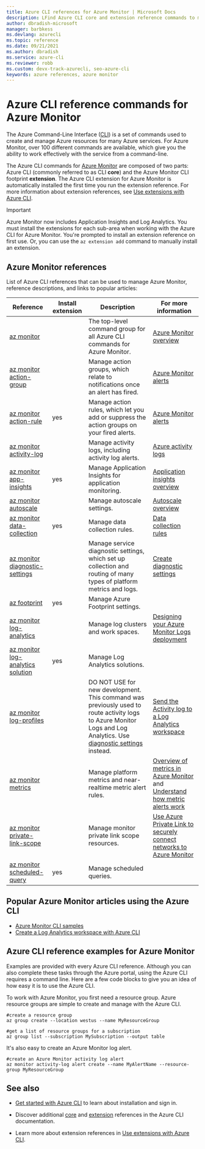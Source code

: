 ```yaml
---
title: Azure CLI references for Azure Monitor | Microsoft Docs
description: LFind Azure CLI core and extension reference commands to manage Azure Monitor. Follow links to popular articles to learn how to use the Azure CLI for Azure Monitor
author: dbradish-microsoft
manager: barbkess
ms.devlang: azurecli
ms.topic: reference
ms.date: 09/21/2021
ms.author: dbradish
ms.service: azure-cli
ms.reviewer: robb
ms.custom: devx-track-azurecli, seo-azure-cli
keywords: azure references, azure monitor
---
```


# Azure CLI reference commands for Azure Monitor

The Azure Command-Line Interface ([CLI](./what-is-azure-cli.md)) is a set of commands used to create and manage Azure resources for many Azure services. For Azure Monitor, over 100 different commands are available, which give you the ability to work effectively with the service from a command-line.

The Azure CLI commands for [Azure Monitor](/azure/azure-monitor/) are composed of two parts: Azure CLI (commonly referred to as CLI **core**) and the Azure Monitor CLI footprint **extension**. The Azure CLI extension for Azure Monitor is automatically installed the first time you run the extension reference. For more information about extension references, see [Use extensions with Azure CLI](./azure-cli-extensions-overview.md).

> [!IMPORTANT]
>
> Azure Monitor now includes Application Insights and Log Analytics. You must install the extensions for each sub-area when working with the Azure CLI for Azure Monitor. You're prompted to install an extension reference on first use. Or, you can use the `az extension add` command to manually install an extension.

## Azure Monitor references

List of Azure CLI references that can be used to manage Azure Monitor, reference descriptions, and links to popular articles:

| Reference | Install extension | Description | For more information
|-|-|-|-|
| [az monitor](/cli/azure/monitor) | | The top-level command group for all Azure CLI commands for Azure Monitor. | [Azure Monitor overview](/azure/azure-monitor/overview)
| [az monitor action-group](/cli/azure/monitor/action-group) | | Manage action groups, which relate to notifications once an alert has fired. | [Azure Monitor alerts](/azure/azure-monitor/platform/alerts-overview)
| [az monitor action-rule](/azure/azure-monitor/alerts/alerts-action-rules) | yes | Manage action rules, which let you add or suppress the action groups on your fired alerts. | [Azure Monitor alerts](/azure/azure-monitor/alerts/alerts-action-rules)
| [az monitor activity-log](/cli/azure/monitor/activity-log) | | Manage activity logs, including activity log alerts. | [Azure activity logs](/azure/azure-monitor/platform/activity-log)
| [az monitor app-insights](/cli/azure/monitor/app-insights) | yes | Manage Application Insights for application monitoring. | [Application insights overview](/azure/azure-monitor/app/app-insights-overview)
| [az monitor autoscale](/cli/azure/monitor/autoscale) | | Manage autoscale settings. | [Autoscale overview](/azure/azure-monitor/platform/autoscale-overview)
| [az monitor data-collection](/cli/azure/monitor/data-collection) | yes | Manage data collection rules. | [Data collection rules](/azure/azure-monitor/agents/data-collection-rule-overview)
| [az monitor diagnostic-settings](/cli/azure/monitor/diagnostic-settings) | | Manage service diagnostic settings, which set up collection and routing of many types of platform metrics and logs. | [Create diagnostic settings](/azure/azure-monitor/platform/diagnostic-settings)
| [az footprint](/cli/azure/footprint) | yes | Manage Azure Footprint settings. |
| [az monitor log-analytics](/cli/azure/monitor/log-analytics) | | Manage log clusters and work spaces. | [Designing your Azure Monitor Logs deployment](/azure/azure-monitor/platform/design-logs-deployment)
| [az monitor log-analytics solution](/cli/azure/monitor/log-analytics/solution) | yes | Manage Log Analytics solutions. |
| [az monitor log-profiles](/cli/azure/monitor/log-profiles) | | DO NOT USE for new development. This command was previously used to route activity logs to Azure Monitor Logs and Log Analytics.  Use [diagnostic settings](/azure/azure-monitor/platform/diagnostic-settings) instead.  | [Send the Activity log to a Log Analytics workspace](/azure/azure-monitor/platform/activity-log#send-to-log-analytics-workspace)
| [az monitor metrics](/cli/azure/monitor/metrics) | | Manage platform metrics and near-realtime metric alert rules. | [Overview of metrics in Azure Monitor](/azure/azure-monitor/platform/data-platform-metrics) and [Understand how metric alerts work](/azure/azure-monitor/platform/alerts-metric-overview)
| [az monitor private-link-scope](/cli/azure/monitor/private-link-scope) | | Manage monitor private link scope resources. | [Use Azure Private Link to securely connect networks to Azure Monitor](/azure/azure-monitor/platform/private-link-security)
| [az monitor scheduled-query](/cli/azure/monitor/scheduled-query) | yes | Manage scheduled queries.

## Popular Azure Monitor articles using the Azure CLI

- [Azure Monitor CLI samples](/azure/azure-monitor/samples/cli-samples)
- [Create a Log Analytics workspace with Azure CLI](/azure/azure-monitor/learn/quick-create-workspace-cli)

## Azure CLI reference examples for Azure Monitor

Examples are provided with every Azure CLI reference. Although you can also complete these tasks through the Azure portal, using the Azure CLI requires a command line. Here are a few code blocks to give you an idea of how easy it is to use the Azure CLI.

To work with Azure Monitor, you first need a resource group.  Azure resource groups are simple to create and manage with the Azure CLI.  

```azurecli
#create a resource group
az group create --location westus --name MyResourceGroup

#get a list of resource groups for a subscription
az group list --subscription MySubscription --output table
```

It's also easy to create an Azure Monitor log alert.

```azurecli
#create an Azure Monitor activity log alert
az monitor activity-log alert create --name MyAlertName --resource-group MyResourceGroup
```

## See also

- [Get started with Azure CLI](./get-started-with-azure-cli.md) to learn about installation and sign in.

- Discover additional [core](/cli/azure/reference-index) and [extension](./azure-cli-extensions-list.md) references in the Azure CLI documentation.

- Learn more about extension references in [Use extensions with Azure CLI](./azure-cli-extensions-overview.md).
